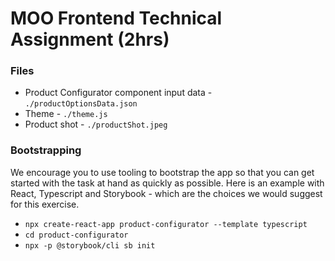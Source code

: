 # MOO Frontend Technical Assignment (2hrs)

### Files

* Product Configurator component input data - `./productOptionsData.json`
* Theme - `./theme.js`
* Product shot - `./productShot.jpeg`

### Bootstrapping 

We encourage you to use tooling to bootstrap the app so that you can get started with the task at hand as quickly as possible.  Here is an example with React, Typescript and Storybook - which are the choices we would suggest for this exercise.

- `npx create-react-app product-configurator --template typescript` 
- `cd product-configurator`
- `npx -p @storybook/cli sb init`
